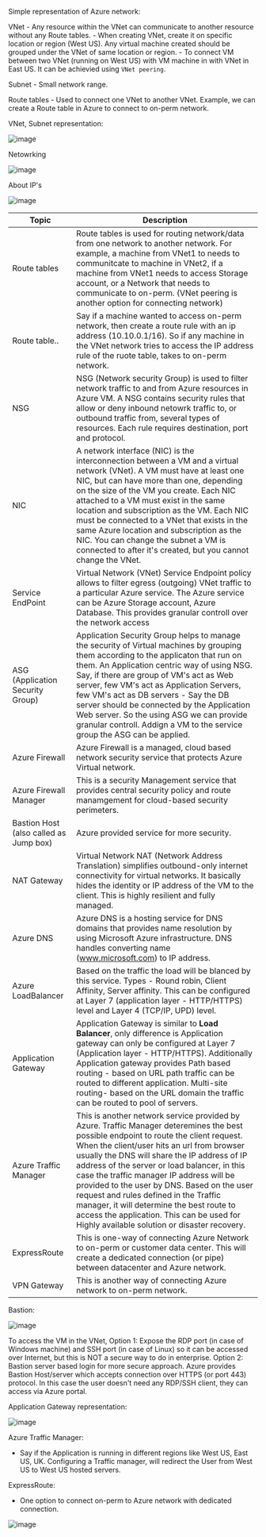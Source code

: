 
Simple representation of Azure network:

VNet - Any resource within the VNet can communicate to another resource without any Route tables.
     - When creating VNet, create it on specific location or region (West US). Any virtual machine created should be grouped under the VNet of same location or region.
     - To connect VM between two VNet (running on West US) with VM machine in with VNet in East US. It can be achievied using `VNet peering`.

Subnet - Small network range.

Route tables - Used to connect one VNet to another VNet. Example, we can create a Route table in Azure to connect to on-perm network.

VNet, Subnet representation:

![image](https://user-images.githubusercontent.com/6425536/143666662-44f0eaa5-a9c1-4e02-bec7-3eab0a4a6ef1.png)


Netowrking

![image](https://user-images.githubusercontent.com/6425536/143671160-cef78c58-9d3a-42c5-a9b6-7940e60096a8.png)

About IP's

![image](https://user-images.githubusercontent.com/6425536/143671467-95a02c83-5979-4815-ae8d-5ff2bea2443a.png)


| Topic | Description |
| ------ | ------- | 
| Route tables | Route tables is used for routing network/data from one network to another network. For example, a machine from VNet1 to needs to communitcate to machine in VNet2, if a machine from VNet1 needs to access Storage account, or a Network that needs to communicate to on-perm. (VNet peering is another option for connecting network)|
| Route table.. | Say if a machine wanted to access on-perm network, then create a route rule with an ip address (10.10.0.1/16). So if any machine in the VNet network tries to access the IP address rule of the ruote table, takes to on-perm network. | 
| NSG | NSG (Network security Group) is used to filter network traffic to and from Azure resources in Azure VM. A NSG contains security rules that allow or deny inbound netowrk traffic to, or outbound traffic from, several types of resources. Each rule requires destination, port and protocol. | 
| NIC | A network interface (NIC) is the interconnection between a VM and a virtual network (VNet). A VM must have at least one NIC, but can have more than one, depending on the size of the VM you create. Each NIC attached to a VM must exist in the same location and subscription as the VM. Each NIC must be connected to a VNet that exists in the same Azure location and subscription as the NIC. You can change the subnet a VM is connected to after it's created, but you cannot change the VNet.|
| Service EndPoint | Virtual Network (VNet) Service Endpoint policy allows to filter egress (outgoing) VNet traffic to a particular Azure service. The Azure service can be Azure Storage account, Azure Database. This provides granular controll over the network access |
| ASG (Application Security Group) | Application Security Group helps to manage the security of Virtual machines by grouping them according to the applicaton that run on them. An Application centric way of using NSG. Say, if there are group of VM's act as Web server, few VM's act as Application Servers, few VM's act as DB servers - Say the DB server should be connected by the Application Web server. So the using ASG we can provide granular controll. Addign a VM to the service group the ASG can be applied.|
| Azure Firewall| Azure Firewall is a managed, cloud based network security service that protects Azure Virtual network.|
| Azure Firewall Manager | This is a security Management service that provides central security policy and route manamgement for cloud-based security perimeters. |
| Bastion Host (also called as Jump box) | Azure provided service for more security. |
| NAT Gateway | Virtual Network NAT (Network Address Translation) simplifies outbound-only internet connectivity for virtual networks. It basically hides the identity or IP address of the VM to the client. This is highly resilient and fully managed. |
| Azure DNS | Azure DNS is a hosting service for DNS domains that provides name resolution by using Microsoft Azure infrastructure. DNS handles converting name (www.microsoft.com) to IP address. |
| Azure LoadBalancer | Based on the traffic the load will be blanced by this service. Types - Round robin, Client Affinity, Server affinity. This can be configured at Layer 7 (application layer - HTTP/HTTPS) level and Layer 4 (TCP/IP, UPD) level.| 
| Application Gateway| Application Gateway is similar to **Load Balancer**, only difference is Application gateway can only be configured at Layer 7 (Application layer - HTTP/HTTPS). Additionally Application gateway provides Path based routing - based on URL path traffic can be routed to different application. Multi-site routing- based on the URL domain the traffic can be routed to pool of servers. | 
| Azure Traffic Manager | This is another network service provided by Azure. Traffic Manager deteremines the best possible endpoint to route the client request. When the client/user hits an url from browser usually the DNS will share the IP address of IP address of the server or load balancer, in this case the traffic manager IP address will be provided to the user by DNS. Based on the user request and rules defined in the Traffic manager, it will determine the best route to access the application. This can be used for Highly available solution or disaster recovery. |
| ExpressRoute | This is one-way of connecting Azure Network to on-perm or customer data center. This will create a dedicated connection (or pipe) between datacenter and Azure network. |
| VPN Gateway | This is another way of connecting Azure network to on-perm network. |


Bastion:

![image](https://user-images.githubusercontent.com/6425536/143797522-18bf629e-5517-4523-b24d-07cd1424c8ae.png)

To access the VM in the VNet,
   Option 1: Expose the RDP port (in case of Windows machine) and SSH port (in case of Linux) so it can be accessed over Internet, but this is NOT a secure way to do in enterprise.
   Option 2: Bastion server based login for more secure approach. Azure provides Bastion Host/server which accepts connection over HTTPS (or port 443) protocol. In this case the user doesn't need any RDP/SSH client, they can access via Azure portal.
   
Application Gateway representation:

![image](https://user-images.githubusercontent.com/6425536/143800123-ae6429d7-2620-4e19-80c3-2da5e97c4f92.png)

Azure Traffic Manager:
   - Say if the Application is running in different regions like West US, East US, UK. Configuring a Traffic manager, will redirect the User from West US to West US hosted servers.

ExpressRoute:
   - One option to connect on-perm to Azure network with dedicated connection.   
   
   ![image](https://user-images.githubusercontent.com/6425536/143802687-27db65c9-b88c-49ca-a2d7-381f6e915293.png)


